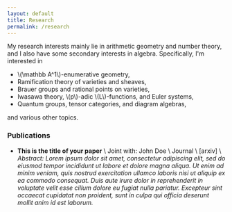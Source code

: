 ```yaml
---
layout: default
title: Research
permalink: /research
---
```


My research interests mainly lie in arithmetic  geometry and number theory, and I also have some secondary interests in algebra. Specifically, I'm interested in

- \\(\mathbb A^1\\)-enumerative geometry,
- Ramification theory of varieties and sheaves,
- Brauer groups and rational points on varieties,
- Iwasawa theory, \\(p\\)-adic \\(L\\)-functions, and Euler systems,
- Quantum groups, tensor categories, and diagram algebras,

and various other topics. 

### Publications
- **This is the title of your paper** \\
Joint with: John Doe  \\
Journal \\
[arxiv] \\
*Abstract: Lorem ipsum dolor sit amet, consectetur adipiscing elit, sed do eiusmod tempor incididunt ut labore et dolore magna aliqua. Ut enim ad minim veniam, quis nostrud exercitation ullamco laboris nisi ut aliquip ex ea commodo consequat. Duis aute irure dolor in reprehenderit in voluptate velit esse cillum dolore eu fugiat nulla pariatur. Excepteur sint occaecat cupidatat non proident, sunt in culpa qui officia deserunt mollit anim id est laborum.*
